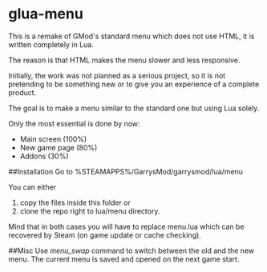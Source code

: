 # glua-menu
This is a remake of GMod's standard menu which does not use HTML, it is written completely in Lua.

The reason is that HTML makes the menu slower and less responsive.

Initially, the work was not planned as a serious project, so it is not pretending to be something new or to give you an experience of a complete product.

The goal is to make a menu similar to the standard one but using Lua solely.

Only the most essential is done by now:
 - Main screen (100%)
 - New game page (80%)
 - Addons (30%)

##Installation
Go to %STEAMAPPS%/GarrysMod/garrysmod/lua/menu

You can either<br>
 1) copy the files inside this folder or<br>
 2) clone the repo right to lua/menu directory.<br>

Mind that in both cases you will have to replace menu.lua which can be recovered by Steam (on game update or cache checking).

##Misc
Use _menu_swap_ command to switch between the old and the new menu. The current menu is saved and opened on the next game start.
